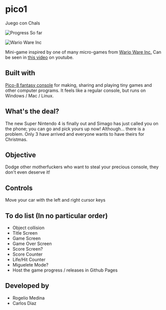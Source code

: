 # pico1
Juego con Chals

![Progress So far](https://i.imgur.com/HVFmuqV.gif)



![Wario Ware Inc](https://i.imgur.com/If3D6BI.png "Wario Ware Inc. Avoid the traffic")

 
Mini-game inspired by one of many micro-games from [Wario Ware Inc.](https://www.mariowiki.com/WarioWare,_Inc.:_Mega_Microgame$!)
Can be seen in [this video](https://www.youtube.com/watch?v=XLg1zLXTnL0&t=199s) on youtube.
## Built with
[Pico-8 fantasy console](https://www.lexaloffle.com/pico-8.php) for making, sharing and playing tiny games and other computer programs. It feels like a regular console, but runs on Windows / Mac / Linux. 
## What's the deal?
The new Super Nintendo 4 is finally out and Simago has just called you on the phone; you can go and pick yours up now! Although... there is a problem. Only 3 have arrived and everyone wants to have theirs for Christmas. 

## Objective
Dodge other motherfuckers who want to steal your precious console, they don't even deserve it!

## Controls
Move your car with the left and right cursor keys

## To do list (In no particular order)
* Object collision
* Title Screen
* Game Screen
* Game Over Screen
* Score Screen?
* Score Counter
* Life/Hit Counter
* Miguelete Mode?
* Host the game progress / releases in Github Pages


## Developed by
* Rogelio Medina
* Carlos Diaz

